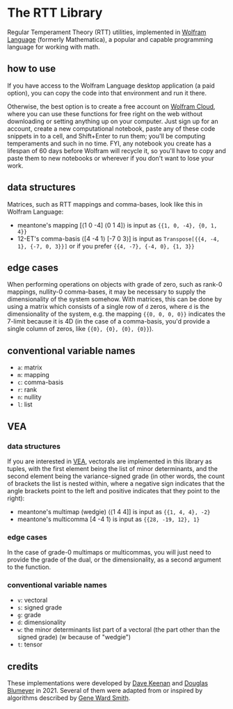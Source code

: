 # The RTT Library

Regular Temperament Theory (RTT) utilities, implemented in [Wolfram Language](https://www.wolfram.com/language/) (formerly Mathematica), a popular and capable programming language for working with math. 

## how to use

If you have access to the Wolfram Language desktop application (a paid option), you can copy the code into that environment and run it there.

Otherwise, the best option is to create a free account on [Wolfram Cloud](https://www.wolframcloud.com), where you can use these functions for free right on the web without downloading or setting anything up on your computer. Just sign up for an account, create a new computational notebook, paste any of these code snippets in to a cell, and Shift+Enter to run them; you'll be computing temperaments and such in no time. FYI, any notebook you create has a lifespan of 60 days before Wolfram will recycle it, so you'll have to copy and paste them to new notebooks or wherever if you don't want to lose your work.

## data structures

Matrices, such as RTT mappings and comma-bases, look like this in Wolfram Language:

* meantone's mapping \[⟨1 0 -4] ⟨0 1 4]⟩ is input as `{{1, 0, -4}, {0, 1, 4}}`
* 12-ET's comma-basis ⟨\[4 -4 1⟩ \[-7 0 3⟩] is input as `Transpose[{{4, -4, 1}, {-7, 0, 3}}]` or if you prefer `{{4, -7}, {-4, 0}, {1, 3}}`

## edge cases

When performing operations on objects with grade of zero, such as rank-0 mappings, nullity-0 comma-bases, it may be necessary to supply the dimensionality of the system somehow. With matrices, this can be done by using a matrix which consists of a single row of `d` zeros, where `d` is the dimensionality of the system, e.g. the mapping `{{0, 0, 0, 0}}` indicates the 7-limit because it is 4D (in the case of a comma-basis, you'd provide a single column of zeros, like `{{0}, {0}, {0}, {0}}`).

## conventional variable names

* `a`: matrix
* `m`: mapping
* `c`: comma-basis
* `r`: rank
* `n`: nullity
* `l`: list

## VEA 

### data structures

If you are interested in [VEA](https://en.xen.wiki/w/User:Cmloegcmluin/VEA), vectorals are implemented in this library as tuples, with the first element being the list of minor determinants, and the second element being the variance-signed grade (in other words, the count of brackets the list is nested within, where a negative sign indicates that the angle brackets point to the left and positive indicates that they point to the right):

* meantone's multimap (wedgie) ⟨⟨1 4 4]] is input as `{{1, 4, 4}, -2}`
* meantone's multicomma [4 -4 1⟩ is input as `{{28, -19, 12}, 1}`

### edge cases

In the case of grade-0 multimaps or multicommas, you will just need to provide the grade of the dual, or the dimensionality, as a second argument to the function.

### conventional variable names

* `v`: vectoral
* `s`: signed grade
* `g`: grade
* `d`: dimensionality
* `w`: the minor determinants list part of a vectoral (the part other than the signed grade) (w because of "wedgie")
* `t`: tensor

## credits

These implementations were developed by [Dave Keenan](https://en.xen.wiki/w/Dave_Keenan) and [Douglas Blumeyer](https://en.xen.wiki/w/Douglas_Blumeyer) in 2021. Several of them were adapted from or inspired by algorithms described by [Gene Ward Smith](https://en.xen.wiki/w/Gene_Ward_Smith).
